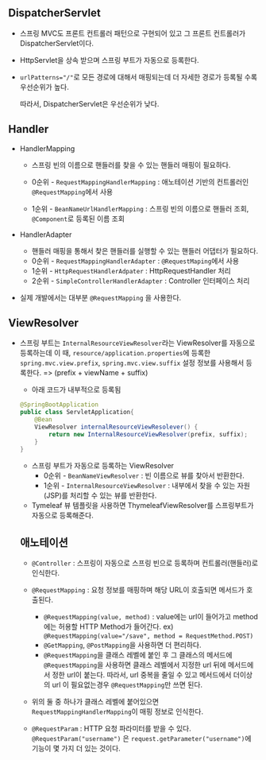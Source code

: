 ## DispatcherServlet

- 스프링 MVC도 프론트 컨트롤러 패턴으로 구현되어 있고 그 프론트 컨트롤러가 DispatcherServlet이다.

- HttpServlet을 상속 받으며 스프링 부트가 자동으로 등록한다.

- `urlPatterns="/"`로 모든 경로에 대해서 매핑되는데 더 자세한 경로가 등록될 수록 우선순위가 높다.

  따라서, DispatcherServlet은 우선순위가 낮다.

  

## Handler

- HandlerMapping

  - 스프링 빈의 이름으로 핸들러를 찾을 수 있는 핸들러 매핑이 필요하다.

  - 0순위 - `RequestMappingHandlerMapping` : 애노테이션 기반의 컨트롤러인 `@RequestMapping`에서 사용

  - 1순위 - `BeanNameUrlHandlerMapping` : 스프링 빈의 이름으로 핸들러 조회, `@Component`로 등록된 이름 조회

    

- HandlerAdapter

  - 핸들러 매핑을 통해서 찾은 핸들러를 실행할 수 있는 핸들러 어댑터가 필요하다.
  - 0순위 - `RequestMappingHandlerAdapter` : `@RequestMaping`에서 사용
  - 1순위 - `HttpRequestHandlerAdpater` : HttpRequestHandler 처리
  - 2순위 - `SimpleControllerHandlerAdapter` : Controller 인터페이스 처리

- 실제 개발에서는 대부분 `@RequestMapping` 을 사용한다.



## ViewResolver

- 스프링 부트는 `InternalResourceViewResolver`라는 ViewResolver를 자동으로 등록하는데 이 때, `resource/application.properties`에 등록한 `spring.mvc.view.prefix`, `spring.mvc.view.suffix` 설정 정보를 사용해서 등록한다. => (prefix + viewName + suffix)

  - 아래 코드가 내부적으로 등록됨

  ```java
  @SpringBootApplication
  public class ServletApplication{
      @Bean
      ViewResolver internalResourceViewResolever() {
          return new InternalResourceViewResolver(prefix, suffix);
      }
  }
  ```

  - 스프링 부트가 자동으로 등록하는 ViewResolver
    - 0순위 - `BeanNameViewResolver` : 빈 이름으로 뷰를 찾아서 반환한다.
    - 1순위 - `InternalResourceViewResolver` : 내부에서 찾을 수 있는 자원(JSP)를 처리할 수 있는 뷰를 반환한다.
  - Tymeleaf 뷰 템플릿을 사용하면 ThymeleafViewResolver를 스프링부트가 자동으로 등록해준다.

  

  

  ## 애노테이션

  - `@Controller` : 스프링이 자동으로 스프링 빈으로 등록하며 컨트롤러(핸들러)로 인식한다.

  - `@RequestMapping` : 요청 정보를 매핑하며 해당 URL이 호출되면 메서드가 호출된다.

    - `@RequestMapping(value, method)`  : value에는 url이 들어가고 method에는 허용할 HTTP Method가 들어간다. ex) `@RequestMapping(value="/save", method = RequestMethod.POST)` 
    - `@GetMapping`, `@PostMapping`을 사용하면 더 편리하다.
    - `@RequestMapping`을 클래스 레벨에 붙인 후 그 클래스의 메서드에 `@RequestMapping`을 사용하면 클래스 레벨에서 지정한 url 뒤에 메서드에서 정한 url이 붙는다. 따라서, url 중복을 줄일 수 있고 메서드에서 더이상의 url 이 필요없는경우 `@RequestMapping`만 쓰면 된다.

    

  - 위의 둘 중 하나가 클래스 레벨에 붙어있으면 `RequestMappingHandlerMapping`이 매핑 정보로 인식한다.

  - `@RequestParam` : HTTP 요청 파라미터를 받을 수 있다. `@RequestParam("username")` 은 `request.getParameter("username")`에 기능이 몇 가지 더 있는 것이다.

  

